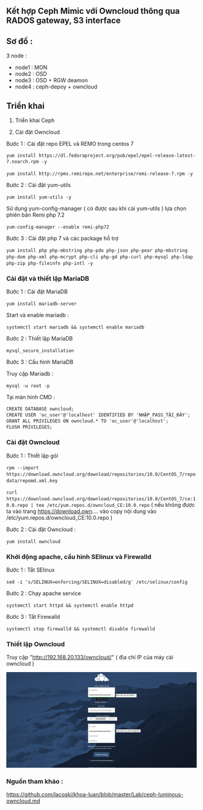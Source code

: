 ## Kết hợp Ceph Mimic với Owncloud thông qua RADOS gateway, S3 interface

## Sơ đồ : 

3 node : 
- node1 : MON 
- node2 : OSD
- node3 : OSD + RGW deamon
- node4 : ceph-depoy + owncloud

## Triển khai 

1. Triển khai Ceph 

2. Cài đặt Owncloud 

Bước 1 : Cài đặt repo EPEL và REMO trong centos 7

```
yum install https://dl.fedoraproject.org/pub/epel/epel-release-latest-7.noarch.rpm -y

yum install http://rpms.remirepo.net/enterprise/remi-release-7.rpm -y
```

Bước 2 : Cài đặt yum-utils

``yum install yum-utils -y``

Sử dụng yum-config-manager ( có được sau khi cài yum-utils ) lựa chọn phiên bản Remi php 7.2

``yum-config-manager --enable remi-php72``

Bước 3 : Cài đặt php 7 và các package hỗ trợ

``yum install php php-mbstring php-pdo php-json php-pear php-mbstring php-dom php-xml php-mcrypt php-cli php-gd php-curl php-mysql php-ldap php-zip php-fileinfo php-intl -y``

### Cài đặt và thiết lập MariaDB

Bước 1 : Cài đặt MariaDB

``yum install mariadb-server``

Start và enable mariadb : 

``systemctl start mariadb && systemctl enable mariadb``

Bước 2 : Thiết lập MariaDB

``mysql_secure_installation``

Bước 3 : Cấu hình MariaDB

Truy cập Mariadb :

``mysql -u root -p``

Tại màn hình CMD : 

```
CREATE DATABASE owncloud;
CREATE USER 'oc_user'@'localhost' IDENTIFIED BY 'NHẬP_PASS_TẬI_ĐÂY';
GRANT ALL PRIVILEGES ON owncloud.* TO 'oc_user'@'localhost';
FLUSH PRIVILEGES;
```

### Cài đặt Owncloud

Bước 1 : Thiết lập gói 

``rpm --import https://download.owncloud.org/download/repositories/10.0/CentOS_7/repodata/repomd.xml.key``

``curl https://download.owncloud.org/download/repositories/10.0/CentOS_7/ce:10.0.repo | tee /etc/yum.repos.d/owncloud_CE:10.0.repo`` ( nếu không được ta vào trang https://download.own.... vào copy nội dung vào /etc/yum.repos.d/owncloud_CE:10.0.repo )

Bước 2 : Cài đặt Owncloud : 

``yum install owncloud``

### Khởi động apache, cấu hình SElinux và Firewalld

Bước 1 : Tắt SElinux

``sed -i 's/SELINUX=enforcing/SELINUX=disabled/g' /etc/selinux/config``

Bước 2 : Chạy apache service

``systemctl start httpd && systemctl enable httpd``

Bước 3 : Tắt Firewalld

``systemctl stop firewalld && systemctl disable firewalld``

### Thiết lập Owncloud

Truy cập "http://192.168.20.133/owncloud/" ( địa chỉ IP của máy cài owncloud )

<img src="https://github.com/VuVinh00/Images/blob/master/oc-lab-install-1.jpg">

### Nguồn tham khảo : 

https://github.com/lacoski/khoa-luan/blob/master/Lab/ceph-luminous-owncloud.md
